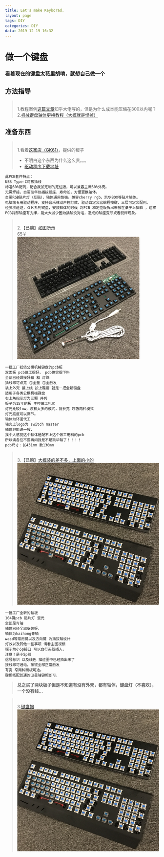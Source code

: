 ```yaml
---
title: Let's make Keyborad.
layout: page
tags: DIY
categories: DIY
data: 2019-12-19 16:32
---
```

# __做一个键盘__
### 看着现在的键盘太花里胡哨，就想自己做一个
## 方法指导
> <br/>1.教程案例[这篇文章](https://zhuanlan.zhihu.com/p/30709293)知乎大佬写的，但是为什么成本能压缩在300以内呢？
> <br/>2.[机械键盘轴体更换教程（大概就是悍掉）](https://jingyan.baidu.com/article/4b07be3c4d424248b280f358.html)

## 准备东西
> <br/>1.看着[这家店（GK61）](https://item.taobao.com/item.htm?spm=a230r.1.14.80.1d112601Cw2SeG&id=576501224972&ns=1&abbucket=11#detail)，提供的板子<br/>
> - 不明白这个东西为什么这么贵。。。
> - [驱动程序下载地址](http://gk61-drive.oss-cn-shenzhen.aliyuncs.com/gk61.exe)
```
此PCB套件特点：     
USB Type-C可拔插线
标准60%配列，配合我加定制的定位版，可以兼容主流60%外壳。
无需焊接，自带凯华热插拔插座，寿命长，方便更换轴体。
自带RGB贴片灯（反贴），轴体通用性强。兼容cherry rgb，凯华BOX等贴片轴体。
电脑端专用驱动程序，支持音乐律动声控灯效，驱动自定义宏编程按键，三层可定义配列。
经多次验证，ＧＫ系列键盘，安装轴体的时候 将PCB 和定位板拆出来放在桌子上插轴 ，这样PCB背部轴座有支撑，能大大减少因为插轴没对准，造成的轴座变形或者脱焊现象。
```

> <br/>2.<b>【已购】</b>[如图所示](https://item.taobao.com/item.htm?spm=a230r.1.14.22.69cf498eGMLV9H&id=595224664481&ns=1&abbucket=11#detail)
> <br/>65￥<br/><img src="/public/image/002.jpg" alt="65元"/>
```
一批工厂抵债公模机械键盘的pcb板
双面板 pcb做工很好， pcb确实很下料
全部已经焊接好轴 和 灯珠 
插线即可点亮 包全量 包全触发
装上外壳 接上线 按上键帽 就是一把全新键盘
适用于各类公模机械键盘
右上角指示灯为三颗 并列
板子为15年的板 主控做工扎实 
灯光比较low，没有太多的模式，就长亮 呼吸两种模式
灯光亮度可以调节。
轴体为环诺代工
轴壳上logo为 switch master
轴体只能说一般，
我个人感觉这个轴体是配不上这个做工用料的pcb
所以请各位不要再问我是不是凯华轴了！！！！
pcb尺寸：长431mm 款130mm
```

> <br/>3.<b>【已购】</b>[大概装的差不多，上面的小的](https://item.taobao.com/item.htm?spm=a1z09.2.0.0.bb7c2e8dH04CoU&id=607082157698&_u=j2qk6pe1dfb9)
> <br/><img src="/public/image/003.jpg"/>
```
一批工厂全新的轴板
104键pcb 贴片灯 混光 
全部是青轴
轴体已经全部安装好，
轴体为kaihong青轴
wasd等常用键以及方向键 为插拔轴设计
灯效以及其他一些事项 请看主图视频
端子为小5p接口 可以自行买线插入，
注意！是小5p线
信号标识 以及线色 描述图中已经拍出来了
接线即可通电，按键全部正常触发
有宽 窄两种面板可选。
键帽搭配普通的卫星轴键帽即可，
```

> __总之买了两块板子但是不知道有没有外壳，都有轴体，键盘灯（不喜欢），一个没有线...__

> <br/>3.<b></b>[键盘帽](//)
> <br/><img src="/public/image/003.jpg" alt="先等等"/>